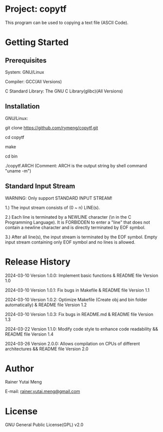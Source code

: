 # Project: copytf

This program can be used to copying a text file (ASCII Code).

# Getting Started

## Prerequisites

System: GNU/Linux

Compiler: GCC(All Versions)

C Standard Library: The GNU C Library(glibc)(All Versions)

## Installation

GNU/Linux:

git clone https://github.com/rymeng/copytf.git

cd copytf

make

cd bin

./copytf.ARCH (Comment: ARCH is the output string by shell command "uname -m")

## Standard Input Stream

WARNING: Only support STANDARD INPUT STREAM!

1.) The input stream consists of (0 ~ n) LINE(s).

2.) Each line is terminated by a NEWLINE character (\\n in the C Programming Language). It is FORBIDDEN to enter a "line" that does not contain a newline character and is directly terminated by EOF symbol.

3.) After all line(s), the input stream is terminated by the EOF symbol. Empty input stream containing only EOF symbol and no lines is allowed.

# Release History

2024-03-10 Version 1.0.0: Implement basic functions & README file Version 1.0

2024-03-10 Version 1.0.1: Fix bugs in Makefile & README file Version 1.1

2024-03-10 Version 1.0.2: Optimize Makefile (Create obj and bin folder automatically) & README file Version 1.2

2024-03-10 Version 1.0.3: Fix bugs in README.md & README file Version 1.3

2024-03-22 Version 1.1.0: Modify code style to enhance code readability && README file Version 1.4

2024-03-26 Version 2.0.0: Allows compilation on CPUs of different architectures && README file Version 2.0

# Author

Rainer Yutai Meng

E-mail: rainer.yutai.meng@gmail.com

# License

GNU General Public License(GPL) v2.0
